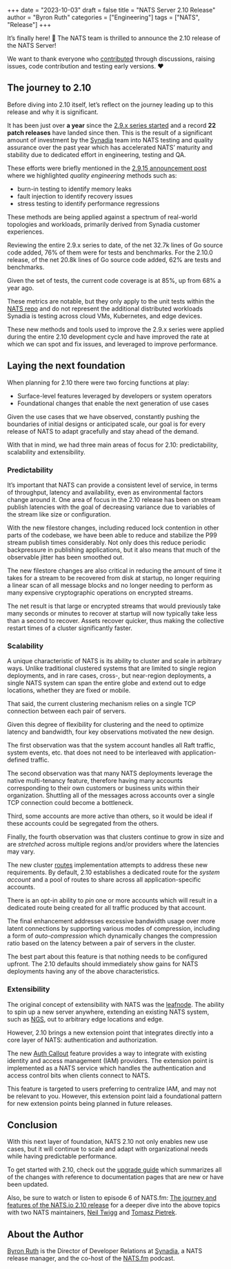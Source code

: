 +++
date = "2023-10-03"
draft = false
title = "NATS Server 2.10 Release"
author = "Byron Ruth"
categories = ["Engineering"]
tags = ["NATS", "Release"]
+++

It’s finally here! 🤩 The NATS team is thrilled to announce the 2.10 release of the NATS Server!

We want to thank everyone who [contributed](https://nats.io/contributing/) through discussions, raising issues, code contribution and testing early versions. ❤️

## The journey to 2.10

Before diving into 2.10 itself, let’s reflect on the journey leading up to this release and why it is significant.

It has been just over **a year** since the [2.9.x series started](https://nats.io/blog/nats-server-29-release/) and a record **22 patch releases** have landed since then. This is the result of a significant amount of investment by the [Synadia](https://synadia.com) team into NATS testing and quality assurance over the past year which has accelerated NATS’ maturity and stability due to dedicated effort in engineering, testing and QA.

These efforts were briefly mentioned in the [2.9.15 announcement post](https://nats.io/blog/nats-server-2.9.15-release/) where we highlighted _quality engineering_ methods such as:

- burn-in testing to identify memory leaks
- fault injection to identify recovery issues
- stress testing to identify performance regressions

These methods are being applied against a spectrum of real-world topologies and workloads, primarily derived from Synadia customer experiences.

Reviewing the entire 2.9.x series to date, of the net 32.7k lines of Go source code added, 76% of them were for tests and benchmarks. For the 2.10.0 release, of the net 20.8k lines of Go source code added, 62% are tests and benchmarks.

Given the set of tests, the current code coverage is at 85%, up from 68% a year ago.

These metrics are notable, but they only apply to the unit tests within the [NATS repo](https://github.com/nats-io/nats-server) and do not represent the additional distributed workloads Synadia is testing across cloud VMs, Kubernetes, and edge devices.

These new methods and tools used to improve the 2.9.x series were applied during the entire 2.10 development cycle and have improved the rate at which we can spot and fix issues, and leveraged to improve performance.

## Laying the next foundation

When planning for 2.10 there were two forcing functions at play:

- Surface-level features leveraged by developers or system operators
- Foundational changes that enable the next generation of use cases

Given the use cases that we have observed, constantly pushing the boundaries of initial designs or anticipated scale, our goal is for every release of NATS to adapt gracefully and stay ahead of the demand.

With that in mind, we had three main areas of focus for 2.10: predictability, scalability and extensibility.

### Predictability

It’s important that NATS can provide a consistent level of service, in terms of throughput, latency and availability, even as environmental factors change around it. One area of focus in the 2.10 release has been on stream publish latencies with the goal of decreasing variance due to variables of the stream like size or configuration.

With the new filestore changes, including reduced lock contention in other parts of the codebase, we have been able to reduce and stabilize the P99 stream publish times considerably. Not only does this reduce periodic backpressure in publishing applications, but it also means that much of the observable jitter has been smoothed out.

The new filestore changes are also critical in reducing the amount of time it takes for a stream to be recovered from disk at startup, no longer requiring a linear scan of all message blocks and no longer needing to perform as many expensive cryptographic operations on encrypted streams.

The net result is that large or encrypted streams that would previously take many seconds or minutes to recover at startup will now typically take less than a second to recover. Assets recover quicker, thus making the collective restart times of a cluster significantly faster.

### Scalability

A unique characteristic of NATS is its ability to cluster and scale in arbitrary ways. Unlike traditional clustered systems that are limited to single region deployments, and in rare cases, cross-, but near-region deployments, a single NATS system can span the entire globe and extend out to edge locations, whether they are fixed or mobile.

That said, the current clustering mechanism relies on a single TCP connection between each pair of servers.

Given this degree of flexibility for clustering and the need to optimize latency and bandwidth, four key observations motivated the new design.

The first observation was that the system account handles all Raft traffic, system events, etc. that does not need to be interleaved with application-defined traffic.

The second observation was that many NATS deployments leverage the native multi-tenancy feature, therefore having many accounts corresponding to their own customers or business units within their organization. Shuttling all of the messages across accounts over a single TCP connection could become a bottleneck.

Third, some accounts are more active than others, so it would be ideal if these accounts could be segregated from the others.

Finally, the fourth observation was that clusters continue to grow in size and are _stretched_ across multiple regions and/or providers where the latencies may vary.

The new cluster [routes][routes] implementation attempts to address these new requirements. By default, 2.10 establishes a dedicated route for the _system account_ and a pool of routes to share across all application-specific accounts.

There is an opt-in ability to _pin_ one or more accounts which will result in a dedicated route being created for all traffic produced by that account.

The final enhancement addresses excessive bandwidth usage over more latent connections by supporting various modes of compression, including a form of _auto-compression_ which dynamically changes the compression ratio based on the latency between a pair of servers in the cluster.

The best part about this feature is that nothing needs to be configured upfront. The 2.10 defaults should immediately show gains for NATS deployments having any of the above characteristics.

[routes]: https://docs.nats.io/running-a-nats-service/configuration/clustering/v2_routes

### Extensibility

The original concept of extensibility with NATS was the [leafnode](https://docs.nats.io/running-a-nats-service/configuration/leafnodes). The ability to spin up a new server anywhere, extending an existing NATS system, such as [NGS](https://synadia.com/ngs), out to arbitrary edge locations and edge.

However, 2.10 brings a new extension point that integrates directly into a core layer of NATS: authentication and authorization.

The new [Auth Callout][auth-callout] feature provides a way to integrate with existing identity and access management (IAM) providers. The extension point is implemented as a NATS service which handles the authentication and access control bits when clients connect to NATS.

This feature is targeted to users preferring to centralize IAM, and may not be relevant to you. However, this extension point laid a foundational pattern for new extension points being planned in future releases.

[auth-callout]: https://docs.nats.io/running-a-nats-service/configuration/securing_nats/auth_callout

## Conclusion

With this next layer of foundation, NATS 2.10 not only enables new use cases, but it will continue to scale and adapt with organizational needs while having predictable performance.

To get started with 2.10, check out the [upgrade guide][upgrade-guide] which summarizes all of the changes with reference to documentation pages that are new or have been updated.

Also, be sure to watch or listen to episode 6 of NATS.fm: [The journey and features of the NATS.io 2.10 release](https://youtu.be/9J4pRzHSc2k) for a deeper dive into the above topics with two NATS maintainers, [Neil Twigg](https://www.linkedin.com/in/neilalexanderr/) and [Tomasz Pietrek](https://www.linkedin.com/in/tomasz-pietrek/).

[upgrade-guide]: https://docs.nats.io/release-notes/whats_new/whats_new_210

## About the Author

[Byron Ruth](https://www.linkedin.com/in/byron-ruth/) is the Director of Developer Relations at [Synadia](https://synadia.com), a NATS release manager, and the co-host of the [NATS.fm](http://nats.fm) podcast.
